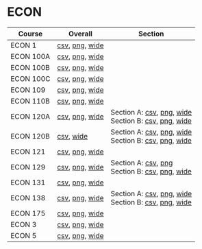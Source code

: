 # ECON

| Course | Overall | Section |
| ------ | ------- | ------- |
| ECON 1 | [csv](https://github.com/UCSD-Historical-Enrollment-Data/2025Summer1/blob/main/overall/ECON%201.csv), [png](https://raw.githubusercontent.com/UCSD-Historical-Enrollment-Data/2025Summer1/main/plot_overall/ECON%201.png), [wide](https://raw.githubusercontent.com/UCSD-Historical-Enrollment-Data/2025Summer1/main/plot_overall_wide/ECON%201.png) |  |
| ECON 100A | [csv](https://github.com/UCSD-Historical-Enrollment-Data/2025Summer1/blob/main/overall/ECON%20100A.csv), [png](https://raw.githubusercontent.com/UCSD-Historical-Enrollment-Data/2025Summer1/main/plot_overall/ECON%20100A.png), [wide](https://raw.githubusercontent.com/UCSD-Historical-Enrollment-Data/2025Summer1/main/plot_overall_wide/ECON%20100A.png) |  |
| ECON 100B | [csv](https://github.com/UCSD-Historical-Enrollment-Data/2025Summer1/blob/main/overall/ECON%20100B.csv), [png](https://raw.githubusercontent.com/UCSD-Historical-Enrollment-Data/2025Summer1/main/plot_overall/ECON%20100B.png), [wide](https://raw.githubusercontent.com/UCSD-Historical-Enrollment-Data/2025Summer1/main/plot_overall_wide/ECON%20100B.png) |  |
| ECON 100C | [csv](https://github.com/UCSD-Historical-Enrollment-Data/2025Summer1/blob/main/overall/ECON%20100C.csv), [png](https://raw.githubusercontent.com/UCSD-Historical-Enrollment-Data/2025Summer1/main/plot_overall/ECON%20100C.png), [wide](https://raw.githubusercontent.com/UCSD-Historical-Enrollment-Data/2025Summer1/main/plot_overall_wide/ECON%20100C.png) |  |
| ECON 109 | [csv](https://github.com/UCSD-Historical-Enrollment-Data/2025Summer1/blob/main/overall/ECON%20109.csv), [png](https://raw.githubusercontent.com/UCSD-Historical-Enrollment-Data/2025Summer1/main/plot_overall/ECON%20109.png), [wide](https://raw.githubusercontent.com/UCSD-Historical-Enrollment-Data/2025Summer1/main/plot_overall_wide/ECON%20109.png) |  |
| ECON 110B | [csv](https://github.com/UCSD-Historical-Enrollment-Data/2025Summer1/blob/main/overall/ECON%20110B.csv), [png](https://raw.githubusercontent.com/UCSD-Historical-Enrollment-Data/2025Summer1/main/plot_overall/ECON%20110B.png), [wide](https://raw.githubusercontent.com/UCSD-Historical-Enrollment-Data/2025Summer1/main/plot_overall_wide/ECON%20110B.png) |  |
| ECON 120A | [csv](https://github.com/UCSD-Historical-Enrollment-Data/2025Summer1/blob/main/overall/ECON%20120A.csv), [png](https://raw.githubusercontent.com/UCSD-Historical-Enrollment-Data/2025Summer1/main/plot_overall/ECON%20120A.png), [wide](https://raw.githubusercontent.com/UCSD-Historical-Enrollment-Data/2025Summer1/main/plot_overall_wide/ECON%20120A.png) | Section A: [csv](https://github.com/UCSD-Historical-Enrollment-Data/2025Summer1/blob/main/section/ECON%20120A_A.csv), [png](https://raw.githubusercontent.com/UCSD-Historical-Enrollment-Data/2025Summer1/main/plot_section/ECON%20120A_A.png), [wide](https://raw.githubusercontent.com/UCSD-Historical-Enrollment-Data/2025Summer1/main/plot_section_wide/ECON%20120A_A.png)<br>Section B: [csv](https://github.com/UCSD-Historical-Enrollment-Data/2025Summer1/blob/main/section/ECON%20120A_B.csv), [png](https://raw.githubusercontent.com/UCSD-Historical-Enrollment-Data/2025Summer1/main/plot_section/ECON%20120A_B.png), [wide](https://raw.githubusercontent.com/UCSD-Historical-Enrollment-Data/2025Summer1/main/plot_section_wide/ECON%20120A_B.png) |
| ECON 120B | [csv](https://github.com/UCSD-Historical-Enrollment-Data/2025Summer1/blob/main/overall/ECON%20120B.csv), [wide](https://raw.githubusercontent.com/UCSD-Historical-Enrollment-Data/2025Summer1/main/plot_overall_wide/ECON%20120B.png) | Section A: [csv](https://github.com/UCSD-Historical-Enrollment-Data/2025Summer1/blob/main/section/ECON%20120B_A.csv), [png](https://raw.githubusercontent.com/UCSD-Historical-Enrollment-Data/2025Summer1/main/plot_section/ECON%20120B_A.png), [wide](https://raw.githubusercontent.com/UCSD-Historical-Enrollment-Data/2025Summer1/main/plot_section_wide/ECON%20120B_A.png)<br>Section B: [csv](https://github.com/UCSD-Historical-Enrollment-Data/2025Summer1/blob/main/section/ECON%20120B_B.csv), [png](https://raw.githubusercontent.com/UCSD-Historical-Enrollment-Data/2025Summer1/main/plot_section/ECON%20120B_B.png), [wide](https://raw.githubusercontent.com/UCSD-Historical-Enrollment-Data/2025Summer1/main/plot_section_wide/ECON%20120B_B.png) |
| ECON 121 | [csv](https://github.com/UCSD-Historical-Enrollment-Data/2025Summer1/blob/main/overall/ECON%20121.csv), [png](https://raw.githubusercontent.com/UCSD-Historical-Enrollment-Data/2025Summer1/main/plot_overall/ECON%20121.png), [wide](https://raw.githubusercontent.com/UCSD-Historical-Enrollment-Data/2025Summer1/main/plot_overall_wide/ECON%20121.png) |  |
| ECON 129 | [csv](https://github.com/UCSD-Historical-Enrollment-Data/2025Summer1/blob/main/overall/ECON%20129.csv), [png](https://raw.githubusercontent.com/UCSD-Historical-Enrollment-Data/2025Summer1/main/plot_overall/ECON%20129.png), [wide](https://raw.githubusercontent.com/UCSD-Historical-Enrollment-Data/2025Summer1/main/plot_overall_wide/ECON%20129.png) | Section A: [csv](https://github.com/UCSD-Historical-Enrollment-Data/2025Summer1/blob/main/section/ECON%20129_A.csv), [png](https://raw.githubusercontent.com/UCSD-Historical-Enrollment-Data/2025Summer1/main/plot_section/ECON%20129_A.png)<br>Section B: [csv](https://github.com/UCSD-Historical-Enrollment-Data/2025Summer1/blob/main/section/ECON%20129_B.csv), [png](https://raw.githubusercontent.com/UCSD-Historical-Enrollment-Data/2025Summer1/main/plot_section/ECON%20129_B.png), [wide](https://raw.githubusercontent.com/UCSD-Historical-Enrollment-Data/2025Summer1/main/plot_section_wide/ECON%20129_B.png) |
| ECON 131 | [csv](https://github.com/UCSD-Historical-Enrollment-Data/2025Summer1/blob/main/overall/ECON%20131.csv), [png](https://raw.githubusercontent.com/UCSD-Historical-Enrollment-Data/2025Summer1/main/plot_overall/ECON%20131.png), [wide](https://raw.githubusercontent.com/UCSD-Historical-Enrollment-Data/2025Summer1/main/plot_overall_wide/ECON%20131.png) |  |
| ECON 138 | [csv](https://github.com/UCSD-Historical-Enrollment-Data/2025Summer1/blob/main/overall/ECON%20138.csv), [png](https://raw.githubusercontent.com/UCSD-Historical-Enrollment-Data/2025Summer1/main/plot_overall/ECON%20138.png), [wide](https://raw.githubusercontent.com/UCSD-Historical-Enrollment-Data/2025Summer1/main/plot_overall_wide/ECON%20138.png) | Section A: [csv](https://github.com/UCSD-Historical-Enrollment-Data/2025Summer1/blob/main/section/ECON%20138_A.csv), [png](https://raw.githubusercontent.com/UCSD-Historical-Enrollment-Data/2025Summer1/main/plot_section/ECON%20138_A.png), [wide](https://raw.githubusercontent.com/UCSD-Historical-Enrollment-Data/2025Summer1/main/plot_section_wide/ECON%20138_A.png)<br>Section B: [csv](https://github.com/UCSD-Historical-Enrollment-Data/2025Summer1/blob/main/section/ECON%20138_B.csv), [png](https://raw.githubusercontent.com/UCSD-Historical-Enrollment-Data/2025Summer1/main/plot_section/ECON%20138_B.png), [wide](https://raw.githubusercontent.com/UCSD-Historical-Enrollment-Data/2025Summer1/main/plot_section_wide/ECON%20138_B.png) |
| ECON 175 | [csv](https://github.com/UCSD-Historical-Enrollment-Data/2025Summer1/blob/main/overall/ECON%20175.csv), [png](https://raw.githubusercontent.com/UCSD-Historical-Enrollment-Data/2025Summer1/main/plot_overall/ECON%20175.png), [wide](https://raw.githubusercontent.com/UCSD-Historical-Enrollment-Data/2025Summer1/main/plot_overall_wide/ECON%20175.png) |  |
| ECON 3 | [csv](https://github.com/UCSD-Historical-Enrollment-Data/2025Summer1/blob/main/overall/ECON%203.csv), [png](https://raw.githubusercontent.com/UCSD-Historical-Enrollment-Data/2025Summer1/main/plot_overall/ECON%203.png), [wide](https://raw.githubusercontent.com/UCSD-Historical-Enrollment-Data/2025Summer1/main/plot_overall_wide/ECON%203.png) |  |
| ECON 5 | [csv](https://github.com/UCSD-Historical-Enrollment-Data/2025Summer1/blob/main/overall/ECON%205.csv), [png](https://raw.githubusercontent.com/UCSD-Historical-Enrollment-Data/2025Summer1/main/plot_overall/ECON%205.png), [wide](https://raw.githubusercontent.com/UCSD-Historical-Enrollment-Data/2025Summer1/main/plot_overall_wide/ECON%205.png) |  |

